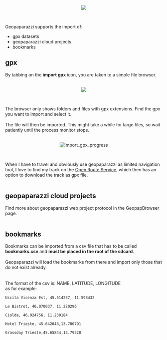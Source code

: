 

<p align='center'><img src='http://wiki.geopaparazzi.googlecode.com/git/images3/33_import_data.png' /></p>
<br>

Geopaparazzi supports the import of:<br>
<ul><li>gpx datasets<br>
</li><li>geopaparazzi cloud projects<br>
</li><li>bookmarks</li></ul>

<h2>gpx</h2>

By tabbing on the <b>import gpx</b> icon, you are taken to a simple file browser.<br>
<br>
<p align='center'><img src='http://wiki.geopaparazzi.googlecode.com/git/images3/15_import_gpx_browse.png' /></p>
<br>

The browser only shows folders and files with gpx extensions. Find the gpx you want to import and select it.<br>
<br>
The file will then be imported. This might take a while for large files, so wait patiently until the process monitor stops.<br>
<br>
<p align='center'><img src='http://wiki.geopaparazzi.googlecode.com/git/images/import_gpx_progress.png' alt='import_gpx_progress' /></p>
<br>

When I have to travel and obviously use geopaparazzi as limited navigation tool, I love to find my track on the <a href='http://openrouteservice.org/'>Open Route Service</a>, which then has an option to download the track as gpx file.<br>
<br>
<h2>geopaparazzi cloud projects</h2>

Find more about geopaparazzi web project protocol in the GeopapBrowser page.<br>
<br>
<h2>bookmarks</h2>

Bookmarks can be imported from a csv file that has to be called <b>bookmarks.csv</b> and <b>must be placed in the root of the sdcard</b>.<br>
<br>
Geopaparazzi will load the bookmarks from there and import only those that do not exist already.<br>
<br>
<br>
The format of the csv is: NAME, LATITUDE, LONGITUDE<br>
as for example:<br>
<pre><code>Uscita Vicenza Est, 45.514237, 11.593432<br>
Le Bistrot, 46.070037, 11.220296<br>
Ciolda, 46.024756, 11.230184<br>
Hotel Trieste, 45.642043,13.780791<br>
Grassday Trieste,45.65844,13.79320<br>
</code></pre>
